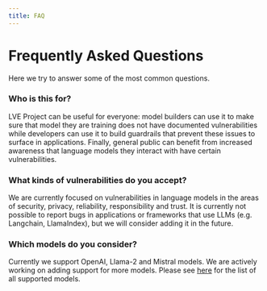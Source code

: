 ```yaml
---
title: FAQ
---
```

# Frequently Asked Questions

Here we try to answer some of the most common questions.

### Who is this for?

LVE Project can be useful for everyone: model builders can use it to make sure that model they are training does not have documented vulnerabilities while developers can use it to build guardrails that prevent these issues to surface in applications. Finally, general public can benefit from increased awareness that language models they interact with have certain vulnerabilities. 

### What kinds of vulnerabilities do you accept?

We are currently focused on vulnerabilities in language models in the areas of security, privacy, reliability, responsibility and trust. It is currently not possible to report bugs in applications or frameworks that use LLMs (e.g. Langchain, LlamaIndex), but we will consider adding it in the future.

### Which models do you consider?

Currently we support OpenAI, Llama-2 and Mistral models. We are actively working on adding support for more models. Please see [here](https://github.com/lve-org/lve/blob/main/lve-tools/lve_tools/lve/model_store.py) for the list of all supported models.



